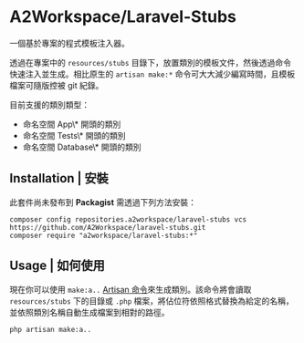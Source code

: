 # A2Workspace/Laravel-Stubs

一個基於專案的程式模板注入器。

透過在專案中的 `resources/stubs` 目錄下，放置類別的模板文件，然後透過命令快速注入並生成。相比原生的 `artisan make:*` 命令可大大減少編寫時間，且模板檔案可隨版控被 git 紀錄。

目前支援的類別類型：
- 命名空間 App\\* 開頭的類別
- 命名空間 Tests\\* 開頭的類別
- 命名空間 Database\\* 開頭的類別

## Installation | 安裝

此套件尚未發布到 **Packagist** 需透過下列方法安裝：

```
composer config repositories.a2workspace/laravel-stubs vcs https://github.com/A2Workspace/laravel-stubs.git
composer require "a2workspace/laravel-stubs:*"
```

## Usage | 如何使用

現在你可以使用 `make:a..` [Artisan 命令](https://laravel.com/docs/9.x/artisan)來生成類別。該命令將會讀取 `resources/stubs` 下的目錄或 `.php` 檔案，將佔位符依照格式替換為給定的名稱，並依照類別名稱自動生成檔案到相對的路徑。

```
php artisan make:a..
```
